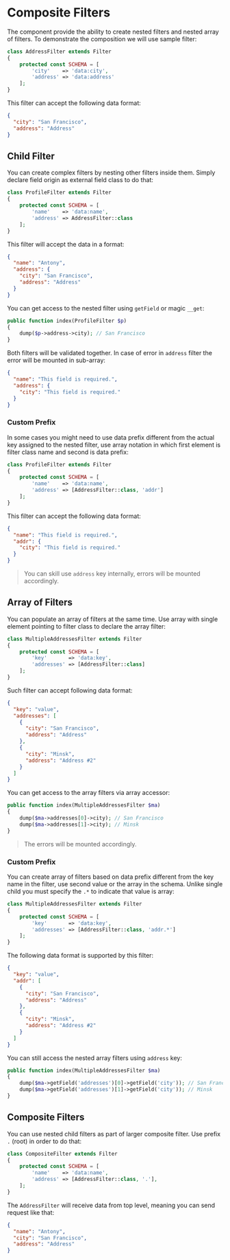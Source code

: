 # Composite Filters
The component provide the ability to create nested filters and nested array of filters. To demonstrate the composition
we will use sample filter:

```php
class AddressFilter extends Filter
{
    protected const SCHEMA = [
        'city'    => 'data:city', 
        'address' => 'data:address'
    ];
}
```

This filter can accept the following data format:

```json
{
  "city": "San Francisco", 
  "address": "Address"
}
```

## Child Filter
You can create complex filters by nesting other filters inside them. Simply declare field origin as external field class
to do that:

```php
class ProfileFilter extends Filter
{
    protected const SCHEMA = [
        'name'    => 'data:name',
        'address' => AddressFilter::class
    ];
}
```

This filter will accept the data in a format:

```json
{
  "name": "Antony",
  "address": {
    "city": "San Francisco", 
    "address": "Address"
  }
}
```

You can get access to the nested filter using `getField` or magic `__get`:

```php
public function index(ProfileFilter $p)
{
    dump($p->address->city); // San Francisco
}
```

Both filters will be validated together. In case of error in `address` filter the error will be mounted in sub-array:

```json
{
  "name": "This field is required.",
  "address": {
    "city": "This field is required."
  }
}
```

### Custom Prefix
In some cases you might need to use data prefix different from the actual key assigned to the nested filter, use array
notation in which first element is filter class name and second is data prefix:

```php
class ProfileFilter extends Filter
{
    protected const SCHEMA = [
        'name'    => 'data:name',
        'address' => [AddressFilter::class, 'addr']
    ];
}
```

This filter can accept the following data format:

```json
{
  "name": "This field is required.",
  "addr": {
    "city": "This field is required."
  }
}
```

> You can skill use `address` key internally, errors will be mounted accordingly.

## Array of Filters
You can populate an array of filters at the same time. Use array with single element pointing to filter class
to declare the array filter:

```php
class MultipleAddressesFilter extends Filter
{
    protected const SCHEMA = [
        'key'       => 'data:key',
        'addresses' => [AddressFilter::class]
    ];
}
```

Such filter can accept following data format:

```json
{
  "key": "value",
  "addresses": [
    {
      "city": "San Francisco", 
      "address": "Address"
    },
    {
      "city": "Minsk", 
      "address": "Address #2"
    }
  ]
}
```

You can get access to the array filters via array accessor:

```php
public function index(MultipleAddressesFilter $ma)
{
    dump($ma->addresses[0]->city); // San Francisco
    dump($ma->addresses[1]->city); // Minsk
}
```

> The errors will be mounted accordingly.

### Custom Prefix
You can create array of filters based on data prefix different from the key name in the filter, use second value
or the array in the schema. Unlike single child you must specify the `.*` to indicate that value is array:

```php
class MultipleAddressesFilter extends Filter
{
    protected const SCHEMA = [
        'key'       => 'data:key',
        'addresses' => [AddressFilter::class, 'addr.*']
    ];
}
```

The following data format is supported by this filter:

```json
{
  "key": "value",
  "addr": [
    {
      "city": "San Francisco", 
      "address": "Address"
    },
    {
      "city": "Minsk", 
      "address": "Address #2"
    }
  ]
}
```

You can still access the nested array filters using `address` key:

```php
public function index(MultipleAddressesFilter $ma)
{
    dump($ma->getField('addresses')[0]->getField('city')); // San Francisco
    dump($ma->getField('addresses')[1]->getField('city')); // Minsk
}
```

## Composite Filters
You can use nested child filters as part of larger composite filter. Use prefix `.` (root) in order to do that:

```php
class CompositeFilter extends Filter
{
    protected const SCHEMA = [
        'name'    => 'data:name', 
        'address' => [AddressFilter::class, '.'], 
    ];
}
```

The `AddressFilter` will receive data from top level, meaning you can send request like that:

```json
{
  "name": "Antony",
  "city": "San Francisco", 
  "address": "Address"
}
```
